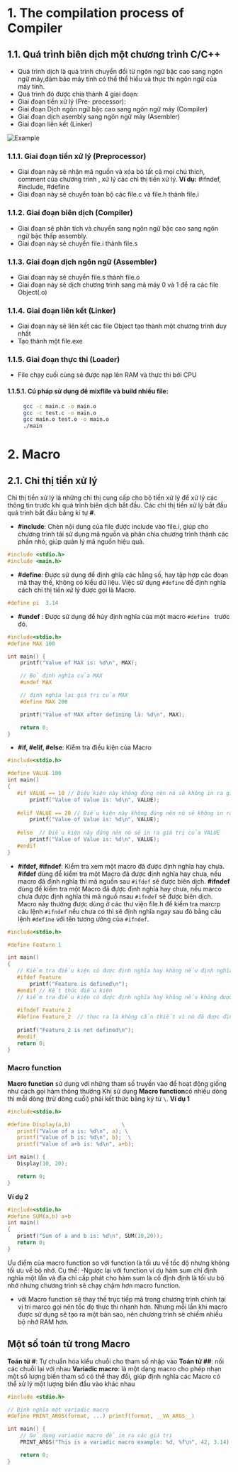 # 1. The compilation process of Compiler 
## 1.1. Quá trình biên dịch một chương trình C/C++
- Quá trình dịch là quá trình chuyển đổi từ ngôn ngữ bậc cao sang ngôn ngữ máy,đảm bảo máy tính có thể thể hiểu và thực thi ngôn ngữ của máy tính.
- Quá trình đó được chia thành 4 giai đoạn:
- Giai đoạn tiền xử lý (Pre- processor):
- Giai đoạn Dịch ngôn ngữ bậc cao sang ngôn ngữ máy (Compiler)
- Giai đoạn dịch asembly sang ngôn ngữ máy (Asembler) 
- Giai đoạn liên kết (Linker)

![Example](h1.png)
### 1.1.1. Giai đoạn tiền xử lý (Preprocessor)
- Giai đoạn này sẽ nhận mã nguồn và xóa bỏ tất cả mọi chú thích, comment của chương trình , xử lý các chỉ thị tiền xử lý. 
**Ví dụ:** #ifndef, #include, #define
- Giai đoạn này sẽ chuyển toàn bộ các file.c và file.h thành file.i
### 1.1.2. Giai đoạn biên dịch (Compiler)
- Giai đoạn sẽ phân tích và chuyển sang ngôn ngữ bậc cao sang ngôn ngữ bậc thấp assembly.
- Giai đoạn này sẽ chuyển file.i thành file.s
### 1.1.3. Giai đoạn dịch ngôn ngữ (Assembler) 
- Giai đoạn này sẽ chuyển file.s thành file.o 
- Giai đoạn này sẽ dịch chương trình sang mã máy 0 và 1 để ra các file Object(.o)
### 1.1.4. Giai đoạn liên kết (Linker)
- Giai đoạn này sẽ liên kết các file Object tạo thành một chương trình duy nhất 
- Tạo thành một file.exe
### 1.1.5. Giai đoạn thực thi (Loader)
- File chạy cuối cùng sẽ được nạp lên RAM và thực thi bởi CPU
#### 1.1.5.1. Cú pháp sử dụng để mixflile và build nhiều file:
```bash
     gcc -c main.c -o main.o
     gcc -c test.c -o main.o 
     gcc main.o test.o -o main.o
     ./main
```

# 2. Macro

## 2.1. Chỉ thị tiền xử lý 
 Chỉ thị tiền xử lý là những chỉ thị cung cấp cho bộ tiền xử lý để xử lý các thông tin trước khi quá trình biên dịch bắt đầu. Các chỉ thị tiền xử lý bắt đầu quá trình bắt đầu bằng kí tự **#**.

 - **#include**: Chèn nội dung của file được include vào file.i, giúp cho chương trình tái sử dụng mã nguồn và phân chia chương trình thành các phần nhỏ, giúp quản lý mã nguồn hiệu quả. 

```c
#include <stdio.h>
#include <main.h>
```
- **#define**: Được sử dụng để định ghĩa các hằng số, hay tập hợp các đoạn mã thay thế, không có kiểu dữ liệu. Việc sử dụng ```#define``` để định nghĩa cách chỉ thị tiền xử lý được gọi là Macro.
```c
#define pi  3.14
```
- **#undef** : Được sử dụng để hủy định nghĩa của một macro ```#define ``` trước đó.
```c
#include<stdio.h>
#define MAX 100

int main() {
    printf("Value of MAX is: %d\n", MAX);

    // Bỏ định nghĩa của MAX
    #undef MAX

    // định nghĩa lại giá trị của MAX
    #define MAX 200

    printf("Value of MAX after defining là: %d\n", MAX);

    return 0;
}
``` 
- **#if, #elif, #else**: Kiểm tra điều kiện của Macro 
 ```c
 #include<stdio.h>

#define VALUE 100
int main()
{   
    #if VALUE == 10 // Điệu kiện này không đúng nên nó sẽ không in ra giá trị của VALUE
        printf("Value of Value is: %d\n", VALUE);
    
    #elif VALUE == 20 // Điều kiện này không đúng nên nó sẽ không in ra giá trị của VALUE
        printf("Value of Value is: %d\n", VALUE);
    
    #else  // Điều kiện này đúng nên nó sẽ in ra giá trị của VALUE  
        printf("Value of Value is: %d\n", VALUE);
    #endif
}
 ```
 - **#ifdef, #ifndef**: Kiểm tra xem một macro đã được định nghĩa hay chưa.
 **#ifdef** dùng để kiểm tra một Macro đã được định nghĩa hay chưa, nếu macro đã định nghĩa thì mã nguồn sau ```#ifdef``` sẽ được biên dịch. 
 **#ifndef** dùng để kiểm tra một Macro đã được định nghĩa hay chưa, nếu marco chưa được định nghĩa thì mã nguồ nsau ```#ifndef``` sẽ được biên dịch. Macro này thường được dùng ở các thư viện file.h để kiểm tra marcrp câu lệnh ```#ifndef``` nếu chưa có thì sẽ định nghĩa ngay sau đó bằng câu lệnh ```#define``` với tên tương ướng của ```#ifndef```.  

 ```c
 #include<stdio.h>

#define Feature 1

int main() 
{   
    // Kiểm tra điều kiện có được định nghĩa hay không nếu định nghĩa thì in ra dòng chữ Feature is defined
    #ifdef Feature
        printf("Feature is defined\n");
    #endif // Kết thúc điều kiện
    // kiểm tra điều kiện có được định nghĩa hay không nếu không được định nghĩa thì in ra dòng chữ Feature is not defined
    
    #ifndef Feature_2 
    #define Feature_2  // thực ra là không cần thiết vì nó đã được định nghĩa bởi câu lệnh #ifndef Feature_2 rồi 
    
    printf("Feature_2 is not defined\n");
    #endif
    return 0;
}
 ```
 ### Macro function 
 **Macro function** sử dụng với những tham số truyền vào để hoạt động giống như cách gọi hàm thông thường 
 Khi sử dụng **Macro function**có nhiều dòng thì mỗi dòng (trừ dòng cuối) phải kết thức bằng ký từ ```\```.
 **Ví dụ 1**
 ```c
 #include<stdio.h>

#define Display(a,b)                \
    printf("Value of a is: %d\n", a); \
    printf("Value of b is: %d\n", b);  \
    printf("Value of a+b is: %d\n", a+b);

int main() {
    Display(10, 20);

    return 0;
}
 ```
 **Ví dụ 2**
 ```c
 #include<stdio.h> 
#define SUM(a,b) a+b
int main()
{
    printf("Sum of a and b is: %d\n", SUM(10,20));
    return 0;
}

 ```
 Ưu điểm của macro function so với function là tối ưu về tốc độ nhưng không tối ưu về bộ nhớ. Cụ thể:
-Ngược lại với function ví dụ hàm sum chỉ định nghĩa một lần và địa chỉ cấp phát cho hàm sum là cố định định là tối ưu bộ nhớ nhưng chương trình sẽ chạy chậm hơn macro function.
- với Macro function sẽ thay thế trục tiếp mã trong chương trình chính tại vị trí marco gọi nên tốc đọ thực thi nhanh hơn. Nhưng mỗi lần khi macro được sử dụng sẽ tạo ra một bản sao, nên chương trình sẽ chiếm nhiều bộ nhớ RAM hơn. 
## Một số toán tử trong Macro
**Toán tử #**: Tự chuẩn hóa kiểu chuỗi cho tham số nhập vào
**Toán tử ##**: nối các chuỗi lại với nhau 
**Variadic macro**: là một dạng macro cho phép nhạn một số lượng biến tham số có thể thay đổi, giúp định nghĩa các Macro có thể xử lý một lượng biến đầu vào khác nhau 
```c
#include <stdio.h>

// Định nghĩa một variadic macro
#define PRINT_ARGS(format, ...) printf(format, __VA_ARGS__)

int main() {
    // Sử dụng variadic macro để in ra các giá trị
    PRINT_ARGS("This is a variadic macro example: %d, %f\n", 42, 3.14);

    return 0;
}
```
